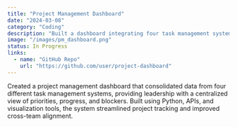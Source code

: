 ```yaml
---
title: "Project Management Dashboard"
date: "2024-03-08"
category: "Coding"
description: "Built a dashboard integrating four task management systems for a public company."
image: "/images/pm_dashboard.png"
status: In Progress
links:
  - name: "GitHub Repo"
    url: "https://github.com/user/project-dashboard"
---
```


Created a project management dashboard that consolidated data from four different task management systems, providing leadership with a centralized view of priorities, progress, and blockers. Built using Python, APIs, and visualization tools, the system streamlined project tracking and improved cross-team alignment.
